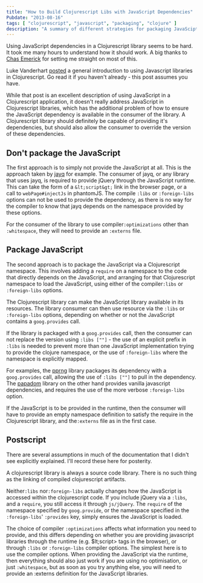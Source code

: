 ```yaml
---
title: "How to Build Clojurescript Libs with JavaScript Dependencies"
Pubdate: "2013-08-16"
tags: [ "clojurescript", "javascript", "packaging", "clojure" ]
description: "A summary of different strategies for packaging JavaScipt dependencies in a Clojurescript library"
---
```


Using JavaScript dependencies in a Clojurescript library seems to be hard.  It
took me many hours to understand how it should work.  A big thanks to
[Chas Emerick][cemerick] for setting me straight on most of this.

Luke Vanderhart [posted][lukespost] a general introduction to using Javascript
libraries in Clojurescript.  Go read it if you haven't already - this post
assumes you have.

While that post is an excellent description of using JavaScript in
a Clojurescript application, it doesn't really address JavaScript in
Clojurescript libraries, which has the additional problem of how to ensure the
JavaScript dependency is available in the consumer of the library.  A
Clojurescript library should definitely be capable of providing it's
dependencies, but should also allow the consumer to override the version of
these dependencies.

## Don't package the JavaScript

The first approach is to simply not provide the JavaScript at all.  This is the
approach taken by [jayq][jayq] for example.  The consumer of jayq, or any
library that uses jayq, is required to provide jQuery through the JavaScript
runtime.  This can take the form of a `&lt;script&gt;` link in the browser page,
or a call to `webPage#injectJs` in phantomJS.  The compile `:libs` or
`:foreign-libs` options can not be used to provide the dependency, as there is
no way for the compiler to know that jayq depends on the namespace provided by
these options.

For the consumer of the library to use compiler`:optimizations` other than
`:whitespace`, they will need to provide an `:externs` file.

## Package JavaScript

The second approach is to package the JavaScript via a Clojurescript namespace.
This involves adding a `require` on a namespace to the code that directly
depends on the JavaScript, and arranging for that Clojurescript namespace to
load the JavaScript, using either of the compiler`:libs` or `:foreign-libs`
options.

The Clojurescript library can make the JavaScript library available in its
resources.  The library consumer can then use resource via the `:libs` or
`:foreign-libs` options, depending on whether or not the JavaScript contains a
`goog.provides` call.

If the library is packaged with a `goog.provides` call, then the consumer can
not replace the version using `:libs [""]` - the use of an explicit prefix in
`:libs` is needed to prevent more than one JavaScript implementation trying to
provide the clojure namespace, or the use of `:foreign-libs` where the namespace
is explicitly mapped.

For examples, the [pprng][pprng] library packages its dependency with a
`goog.provides` call, allowing the use of `:libs [""]` to pull in the
dependency.  The [papadom][papadom] library on the other hand provides vanilla
javascript dependencies, and requires the use of the more verbose
`:foreign-libs` option.

If the JavaScript is to be provided in the runtime, then the consumer will have
to provide an empty namespace definition to satisfy the require in the
Clojurescript library, and the`:externs` file as in the first case.

## Postscript

There are several assumptions in much of the documentation that I didn't see
explicitly explained.  I'll record these here for posterity.

A clojurescript library is always a source code library.  There is no such thing
as the linking of compiled clojurescript artifacts.

Neither`:libs` nor`:foreign-libs` actually changes how the JavaScript is
accessed within the clojurescript code.  If you include jQuery via a `:libs`,
and a `require`, you still access it through `js/jQuery`.  The `require` of the
namespace specified by `goog.provide`, or the namespace specified in the
`:foreign-libs`' `:provides` key, simply ensures the JavaScript is loaded.

The choice of compiler `:optimizations` affects what information you need to
provide, and this differs depending on whether you are providing javascript
libraries through the runtime (e.g. $lt;script&gt; tags in the browser), or
through `:libs` or `:foreign-libs` compiler options.  The simplest here is to
use the compiler options.  When providing the JavaScript via the runtime, then
everything should also just work if you are using no optimisation, or
just `:whitespace`, but as soon as you try anything else, you will need to
provide an :externs definition for the JavaScript libraries.


[lukespost]: http://lukevanderhart.com/2011/09/30/using-javascript-and-clojurescript.html "Luke Vanderhart's post on JavaScript libs"

[jayq]: https://github.com/ibdknox/jayq "jayq"

[cemerick]: http://cemerick.com "Chas Emerick"

[pprng]: https://github.com/cemerick/pprng "pprng"
[papadom]: https://github.com/hugoduncan/papadom "papadom"
